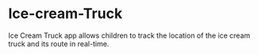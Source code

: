 # Ice-cream-Truck
Ice Cream Truck app allows children to track the location of the ice cream truck and its route in real-time.
